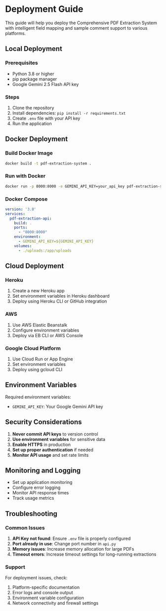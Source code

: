 # Deployment Guide

This guide will help you deploy the Comprehensive PDF Extraction System with intelligent field mapping and sample comment support to various platforms.

## Local Deployment

### Prerequisites
- Python 3.8 or higher
- pip package manager
- Google Gemini 2.5 Flash API key

### Steps
1. Clone the repository
2. Install dependencies: `pip install -r requirements.txt`
3. Create `.env` file with your API key
4. Run the application

## Docker Deployment

### Build Docker Image
```bash
docker build -t pdf-extraction-system .
```

### Run with Docker
```bash
docker run -p 8000:8000 -e GEMINI_API_KEY=your_api_key pdf-extraction-system
```

### Docker Compose
```yaml
version: '3.8'
services:
  pdf-extraction-api:
    build: .
    ports:
      - "8000:8000"
    environment:
      - GEMINI_API_KEY=${GEMINI_API_KEY}
    volumes:
      - ./uploads:/app/uploads
```

## Cloud Deployment

### Heroku
1. Create a new Heroku app
2. Set environment variables in Heroku dashboard
3. Deploy using Heroku CLI or GitHub integration

### AWS
1. Use AWS Elastic Beanstalk
2. Configure environment variables
3. Deploy via EB CLI or AWS Console

### Google Cloud Platform
1. Use Cloud Run or App Engine
2. Set environment variables
3. Deploy using gcloud CLI

## Environment Variables

Required environment variables:
- `GEMINI_API_KEY`: Your Google Gemini API key

## Security Considerations

1. **Never commit API keys** to version control
2. **Use environment variables** for sensitive data
3. **Enable HTTPS** in production
4. **Set up proper authentication** if needed
5. **Monitor API usage** and set rate limits

## Monitoring and Logging

- Set up application monitoring
- Configure error logging
- Monitor API response times
- Track usage metrics

## Troubleshooting

### Common Issues
1. **API Key not found**: Ensure `.env` file is properly configured
2. **Port already in use**: Change port number in `api.py`
3. **Memory issues**: Increase memory allocation for large PDFs
4. **Timeout errors**: Increase timeout settings for long-running extractions

### Support
For deployment issues, check:
1. Platform-specific documentation
2. Error logs and console output
3. Environment variable configuration
4. Network connectivity and firewall settings
